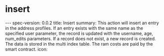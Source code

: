 <h1 class="contract">insert</h1>
---
spec-version: 0.0.2
title: Insert
summary: This action will insert  an entry in the address profiles. If an entry exists with the same name as the specified user parameter, the record is updated with the username, age, num_edits parameters. If a record does not exist, a new record is created. The data is stored in the multi index table. The ram costs are paid by the smart contract.
icon: 

